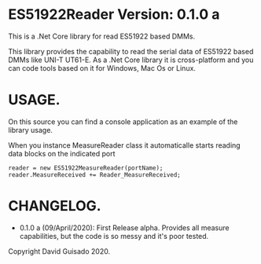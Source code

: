# ES51922Reader Version: 0.1.0 a


This is a .Net Core library for read ES51922 based DMMs.

This library provides the capability to read the serial data of ES51922 based DMMs like UNI-T UT61-E. As a .Net Core library it is cross-platform and you can code tools based on it for Windows, Mac Os or Linux.

# USAGE.

On this source you can find a console application as an example of the library usage.

When you instance MeasureReader class it automaticalle starts reading data blocks on the indicated port
    
    reader = new ES51922MeasureReader(portName);
    reader.MeasureReceived += Reader_MeasureReceived;

# CHANGELOG.

* 0.1.0 a (09/April/2020): First Release alpha. Provides all measure capabilities, but the code is so messy and it's poor tested.

Copyright David Guisado 2020.
